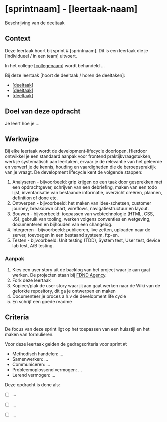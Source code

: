 
# [sprintnaam] - [leertaak-naam]

Beschrijving van de deeltaak

## Context

Deze leertaak hoort bij sprint # [sprintnaam]. 
Dit is een leertaak die je [individueel / in een team] uitvoert.

In het college [[collegenaam](link)] wordt behandeld ... 

Bij deze leertaak [hoort de deeltaak / horen de deeltaken]:
- [[deeltaak](link)]
- [[deeltaak](link)]
- [[deeltaak](link)]

## Doel van deze opdracht

Je leert hoe je ... 

## Werkwijze

Bij elke leertaak wordt de development-lifecycle doorlopen. Hierdoor ontwikkel je een standaard aanpak voor frontend praktijkvraagstukken, werk je systematisch aan leertaken, ervaar je de relevantie van het geleerde en verwerf je de kennis, houding en vaardigheden die de beroepspraktijk van je vraagt.
De development lifecycle kent de volgende stappen:

1. Analyseren - bijvoorbeeld: grip krijgen op een taak door gesprekken met een opdrachtgever, schrijven van een debriefing, maken van een todo lijst, inventarisatie van bestaande informatie, overzicht creëren, plannen, definition of done etc.
2. Ontwerpen - bijvoorbeeld: het maken van idee-schetsen, customer journey, breakdown chart, wireflows, navigatiestructuur en layout.
3. Bouwen - bijvoorbeeld: toepassen van webtechnologie (HTML, CSS, JS), gebruik van tooling, werken volgens conventies en wetgeving, documenteren en bijhouden van een changelog.
4. Integreren - bijvoorbeeld: publiceren, live zetten, uploaden naar de server, toevoegen in een bestaand systeem, ftp-en.
5. Testen - bijvoorbeeld: Unit testing (TDD), System test, User test, device lab test, A\B testing.

### Aanpak

1. Kies een user story uit de backlog van het project waar je aan gaat werken. De projecten staan bij [FDND Agency](https://github.com/fdnd-agency).  
2. Fork deze leertaak
3. Kopieer/plak de user story waar jij aan gaat werken naar de Wiki van de geforkte repository, dit ga je ontwerpen en maken
4. Documenteer je proces a.h.v de development life cycle
5. En schrijf een goede readme

## Criteria

De focus van deze sprint ligt op het toepassen van een huisstijl en het maken van formulieren.

Voor deze leertaak gelden de gedragscriteria voor sprint #: 
* Methodisch handelen: ...
* Samenwerken: ...
* Communiceren: ...
* Probleemoplossend vermogen: ...
* Lerend vermogen: ...

Deze opdracht is done als:
- [ ] ...
- [ ] ...
- [ ] ...

